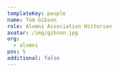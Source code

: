 ```yaml
---
templateKey: people
name: Tom Gibson
role: Alumni Association Historian
avatar: /img/gibson.jpg
org:
  - alumni
pos: 5
additional: false
---
```


